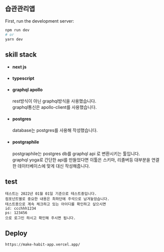 ## 습관관리앱

First, run the development server:

```bash
npm run dev
# or
yarn dev
```

## skill stack
+ #### next js

+ #### typescript

+ #### graphql apollo
    rest방식이 아닌 graphql방식을 사용했습니다.  
    graphql통신은 apollo-client를 사용했습니다.  
+ #### postgres
    database는 postgres를 사용해 작성했습니다.  
+ #### postgraphile
    postgraphile는 postgres db를 graphql api 로 변환시키는 툴입니다.  
    graphql yoga로 간단한 api를 만들었다면 이툴은
    스키마, 리졸버등 대부분을 연결한 데이터베이스에 맞게 대신 작성해줍니다.

## test
    테스트는 2022년 01월 01일 기준으로 테스트중입니다.  
    컴포넌트별로 중요한 내용은 최하단에 주석으로 남겨놓았습니다.
    테스트용으로 계속 체크하고 있는 아이디를 확인하고 싶으시면  
    id: ccchhh1234  
    ps: 123456  
    으로 로그인 하시고 확인해 주시면 됩니다.
## Deploy
    https://make-habit-app.vercel.app/
    



    

